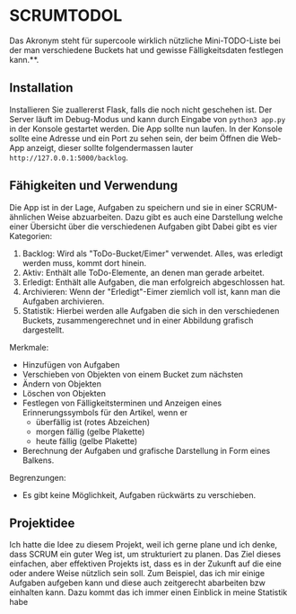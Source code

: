 # SCRUMTODOL

Das Akronym steht für supercoole wirklich nützliche Mini-TODO-Liste bei der man verschiedene Buckets hat und gewisse Fälligkeitsdaten festlegen kann.**.

## Installation

Installieren Sie zuallererst Flask, falls die noch nicht geschehen ist. Der Server läuft im Debug-Modus und kann durch Eingabe von ```python3 app.py``` in der Konsole gestartet werden.
Die App sollte nun laufen. In der Konsole sollte eine Adresse und ein Port zu sehen sein, der beim Öffnen die Web-App anzeigt, dieser sollte folgendermassen lauter ```http://127.0.0.1:5000/backlog```.

## Fähigkeiten und Verwendung

Die App ist in der Lage, Aufgaben zu speichern und sie in einer SCRUM-ähnlichen Weise abzuarbeiten. Dazu gibt es auch eine Darstellung welche einer Übersicht über die verschiedenen Aufgaben gibt
Dabei gibt es vier Kategorien:

1. Backlog: Wird als "ToDo-Bucket/Eimer" verwendet. Alles, was erledigt werden muss, kommt dort hinein.
2. Aktiv: Enthält alle ToDo-Elemente, an denen man gerade arbeitet.
3. Erledigt: Enthält alle Aufgaben, die man erfolgreich abgeschlossen hat.
4. Archivieren: Wenn der "Erledigt"-Eimer ziemlich voll ist, kann man die Aufgaben archivieren.
5. Statistik: Hierbei werden alle Aufgaben die sich in den verschiedenen Buckets, zusammengerechnet und in einer Abbildung grafisch dargestellt.

Merkmale:

- Hinzufügen von Aufgaben
- Verschieben von Objekten von einem Bucket zum nächsten
- Ändern von Objekten
- Löschen von Objekten
- Festlegen von Fälligkeitsterminen und Anzeigen eines Erinnerungssymbols für den Artikel, wenn er
  - überfällig ist (rotes Abzeichen)
  - morgen fällig (gelbe Plakette)
  - heute fällig (gelbe Plakette)
- Berechnung der Aufgaben und grafische Darstellung in Form eines Balkens.

Begrenzungen:

- Es gibt keine Möglichkeit, Aufgaben rückwärts zu verschieben.

## Projektidee

Ich hatte die Idee zu diesem Projekt, weil ich gerne plane und ich denke, dass SCRUM ein guter Weg ist, um strukturiert zu planen.
Das Ziel dieses einfachen, aber effektiven Projekts ist, dass es in der Zukunft auf die eine oder andere Weise nützlich sein soll.
Zum Beispiel, das ich mir einige Aufgaben aufgeben kann und diese auch zeitgerecht abarbeiten bzw einhalten kann. Dazu kommt das ich immer einen Einblick in meine Statistik habe
